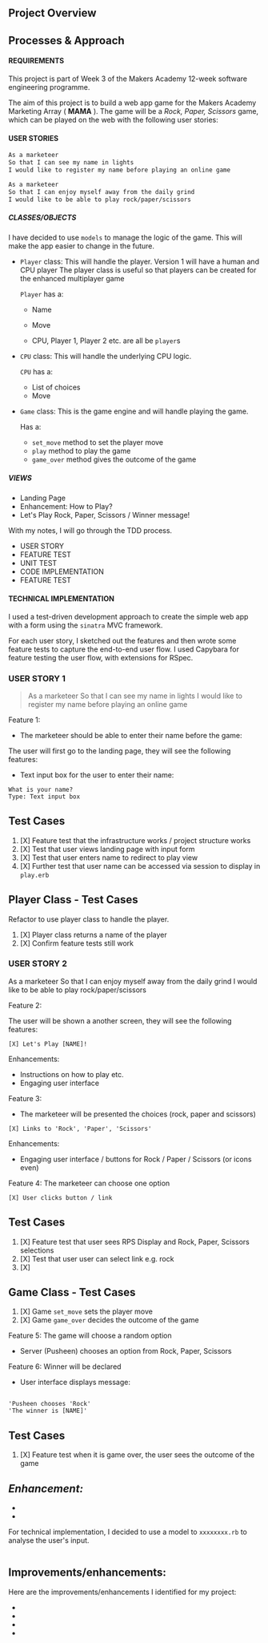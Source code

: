 ## Project Overview
## Processes & Approach

#### REQUIREMENTS

This project is part of Week 3 of the Makers Academy 12-week software engineering programme. 

The aim of this project is to build a web app game for the Makers Academy Marketing Array ( **MAMA** ). The game will be a _Rock, Paper, Scissors_ game, which can be played on the web with the following user stories:


#### USER STORIES

```sh
As a marketeer
So that I can see my name in lights
I would like to register my name before playing an online game

As a marketeer
So that I can enjoy myself away from the daily grind
I would like to be able to play rock/paper/scissors
```

##### CLASSES/OBJECTS

I have decided to use `models` to manage the logic of the game. This will make the app easier to change in the future.

- `Player` class:
  This will handle the player.
  Version 1 will have a human and CPU player
  The player class is useful so that players can be created for the enhanced multiplayer game

  `Player` has a:
  - Name
  - Move

  - CPU, Player 1, Player 2 etc. are all be `player`s

- `CPU` class:
  This will handle the underlying CPU logic.
  
  `CPU` has a:
  - List of choices
  - Move

- `Game` class:
  This is the game engine and will handle playing the game.

  Has a:
  - `set_move` method to set the player move
  - `play` method to play the game
  - `game_over` method gives the outcome of the game

##### VIEWS

- Landing Page
- Enhancement: How to Play?
- Let's Play Rock, Paper, Scissors / Winner message!


With my notes, I will go through the TDD process.

- USER STORY
- FEATURE TEST
- UNIT TEST
- CODE IMPLEMENTATION
- FEATURE TEST


#### TECHNICAL IMPLEMENTATION

I used a test-driven development approach to create the simple web app with a form using the `sinatra` MVC framework.

For each user story, I sketched out the features and then wrote some feature tests to capture the end-to-end user flow. I used Capybara for feature testing the user flow, with extensions for RSpec.


### USER STORY 1
> As a marketeer
So that I can see my name in lights
I would like to register my name before playing an online game

Feature 1:
- The marketeer should be able to enter their name before the game:

The user will first go to the landing page, they will see the following features:

- Text input box for the user to enter their name:

```
What is your name?
Type: Text input box

```

## Test Cases

1. [X] Feature test that the infrastructure works / project structure works
2. [X] Test that user views landing page with input form
3. [X] Test that user enters name to redirect to play view
4. [X] Further test that user name can be accessed via session to display in `play.erb`

## Player Class - Test Cases

Refactor to use player class to handle the player.

1. [X] Player class returns a name of the player
2. [X] Confirm feature tests still work


### USER STORY 2
As a marketeer
So that I can enjoy myself away from the daily grind
I would like to be able to play rock/paper/scissors

Feature 2:

The user will be shown a another screen, they will see the following features:

```
[X] Let's Play [NAME]!

```

Enhancements:
- Instructions on how to play etc.
- Engaging user interface

Feature 3:
- The marketeer will be presented the choices (rock, paper and scissors)

```
[X] Links to 'Rock', 'Paper', 'Scissors'

```

Enhancements:
- Engaging user interface / buttons for Rock / Paper / Scissors (or icons even)

Feature 4:
The marketeer can choose one option

```
[X] User clicks button / link

```

## Test Cases

1. [X] Feature test that user sees RPS Display and Rock, Paper, Scissors selections
2. [X] Test that user user can select link e.g. rock
3. [X] 

## Game Class - Test Cases

1. [X] Game `set_move` sets the player move
2. [X] Game `game_over` decides the outcome of the game

Feature 5:
The game will choose a random option

- Server (Pusheen) chooses an option from Rock, Paper, Scissors


Feature 6:
Winner will be declared

- User interface displays message:

```

'Pusheen chooses 'Rock'
'The winner is [NAME]'

```
## Test Cases

1. [X] Feature test when it is game over, the user sees the outcome of the game

*Enhancement:*
-
-
-

For technical implementation, I decided to use a model to `xxxxxxxx.rb` to analyse the user's input.

```

```


## Improvements/enhancements:

Here are the improvements/enhancements I identified for my project:

-
-
-
-
